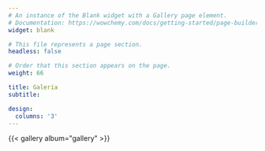 ```yaml
---
# An instance of the Blank widget with a Gallery page element.
# Documentation: https://wowchemy.com/docs/getting-started/page-builder/
widget: blank

# This file represents a page section.
headless: false

# Order that this section appears on the page.
weight: 66

title: Galería
subtitle:

design:
  columns: '3'
---
```


{{< gallery album="gallery" >}}
